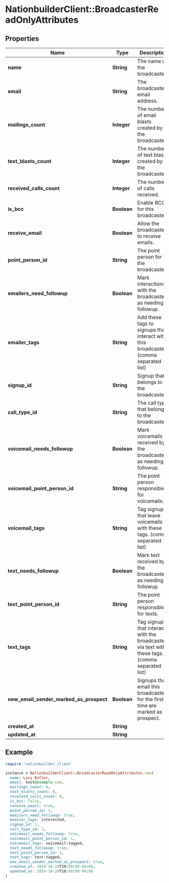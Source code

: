 # NationbuilderClient::BroadcasterReadOnlyAttributes

## Properties

| Name | Type | Description | Notes |
| ---- | ---- | ----------- | ----- |
| **name** | **String** | The name of the broadcaster. | [optional] |
| **email** | **String** | The broadcaster&#39;s email address. | [optional] |
| **mailings_count** | **Integer** | The number of email blasts created by the broadcaster. | [optional][default to 0] |
| **text_blasts_count** | **Integer** | The number of text blasts created by the broadcaster. | [optional][default to 0] |
| **received_calls_count** | **Integer** | The number of calls received. | [optional][default to 0] |
| **is_bcc** | **Boolean** | Enable BCC for this broadcaster. | [optional][default to false] |
| **receive_email** | **Boolean** | Allow the broadcaster to receive emails. | [optional][default to false] |
| **point_person_id** | **String** | The point person for the broadcaster. | [optional] |
| **emailers_need_followup** | **Boolean** | Mark interactions with the broadcaster as needing followup. | [optional][default to false] |
| **emailer_tags** | **String** | Add these tags to signups that interact with this broadcaster. (comma separated list) | [optional] |
| **signup_id** | **String** | Signup that belongs to the broadcaster. | [optional] |
| **call_type_id** | **String** | The call type that belongs to the broadcaster. | [optional] |
| **voicemail_needs_followup** | **Boolean** | Mark voicemails received by the broadcaster as needing followup. | [optional] |
| **voicemail_point_person_id** | **String** | The point person responsible for voicemails. | [optional] |
| **voicemail_tags** | **String** | Tag signups that leave voicemails with these tags. (comma separated list) | [optional] |
| **text_needs_followup** | **Boolean** | Mark text received by the broadcaster as needing followup. | [optional] |
| **text_point_person_id** | **String** | The point person responsible for texts. | [optional] |
| **text_tags** | **String** | Tag signups that interact with the broadcaster via text with these tags. (comma separated list) | [optional] |
| **new_email_sender_marked_as_prospect** | **Boolean** | Signups that email this broadcaster for the first time are marked as a prospect. | [optional][default to false] |
| **created_at** | **String** |  | [optional] |
| **updated_at** | **String** |  | [optional] |

## Example

```ruby
require 'nationbuilder_client'

instance = NationbuilderClient::BroadcasterReadOnlyAttributes.new(
  name: Lucy Butler,
  email: test@example.com,
  mailings_count: 0,
  text_blasts_count: 0,
  received_calls_count: 0,
  is_bcc: false,
  receive_email: true,
  point_person_id: 1,
  emailers_need_followup: true,
  emailer_tags: interested,
  signup_id: 1,
  call_type_id: 1,
  voicemail_needs_followup: true,
  voicemail_point_person_id: 1,
  voicemail_tags: voicemail-tagged,
  text_needs_followup: true,
  text_point_person_id: 1,
  text_tags: text-tagged,
  new_email_sender_marked_as_prospect: true,
  created_at: 2019-10-26T10:00:00-04:00,
  updated_at: 2019-10-26T10:00:00-04:00
)
```

